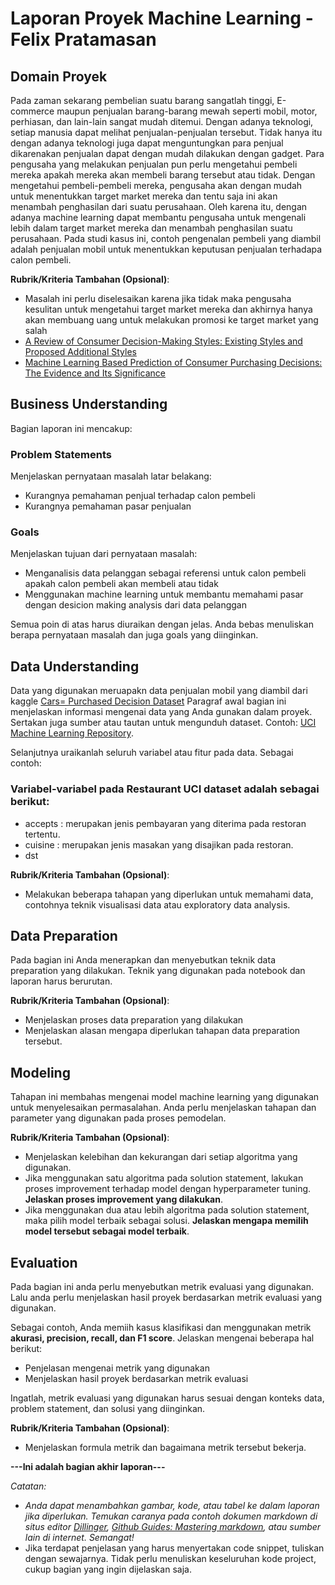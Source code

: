 # Laporan Proyek Machine Learning - Felix Pratamasan

## Domain Proyek

Pada zaman sekarang pembelian suatu barang sangatlah tinggi, E-commerce maupun penjualan barang-barang mewah seperti mobil, motor, perhiasan, dan lain-lain sangat mudah ditemui. 
Dengan adanya teknologi, setiap manusia dapat melihat penjualan-penjualan tersebut. Tidak hanya itu dengan adanya teknologi juga dapat menguntungkan para penjual
dikarenakan penjualan dapat dengan mudah dilakukan dengan gadget. Para pengusaha yang melakukan penjualan pun perlu mengetahui pembeli mereka apakah mereka akan membeli
barang tersebut atau tidak. Dengan mengetahui pembeli-pembeli mereka, pengusaha akan dengan mudah untuk menentukkan target market mereka dan tentu saja ini akan menambah
penghasilan dari suatu perusahaan. Oleh karena itu, dengan adanya machine learning dapat membantu pengusaha untuk mengenali lebih dalam target market mereka dan menambah penghasilan suatu perusahaan.
Pada studi kasus ini, contoh pengenalan pembeli yang diambil adalah penjualan mobil untuk menentukkan keputusan penjualan terhadapa calon pembeli.

**Rubrik/Kriteria Tambahan (Opsional)**:
- Masalah ini perlu diselesaikan karena jika tidak maka pengusaha kesulitan untuk mengetahui target market mereka dan akhirnya hanya akan membuang uang untuk melakukan promosi ke target market yang salah
- [A Review of Consumer Decision-Making Styles: Existing Styles and Proposed Additional Styles](https://www.researchgate.net/publication/351251984_A_Review_of_Consumer_Decision-Making_Styles_Existing_Styles_and_Proposed_Additional_Styles)
- [Machine Learning Based Prediction of Consumer Purchasing Decisions: The Evidence and Its Significance](https://core.ac.uk/download/pdf/158368656.pdf)

## Business Understanding

Bagian laporan ini mencakup:

### Problem Statements

Menjelaskan pernyataan masalah latar belakang:
- Kurangnya pemahaman penjual terhadap calon pembeli
- Kurangnya pemahaman pasar penjualan

### Goals

Menjelaskan tujuan dari pernyataan masalah:
- Menganalisis data pelanggan sebagai referensi untuk calon pembeli apakah calon pembeli akan membeli atau tidak
- Menggunakan machine learning untuk membantu memahami pasar dengan desicion making analysis dari data pelanggan

Semua poin di atas harus diuraikan dengan jelas. Anda bebas menuliskan berapa pernyataan masalah dan juga goals yang diinginkan.

## Data Understanding

Data yang digunakan meruapakn data penjualan mobil yang diambil dari kaggle [Cars= Purchased Decision Dataset](https://www.kaggle.com/datasets/gabrielsantello/cars-purchase-decision-dataset)
Paragraf awal bagian ini menjelaskan informasi mengenai data yang Anda gunakan dalam proyek. Sertakan juga sumber atau tautan untuk mengunduh dataset. Contoh: [UCI Machine Learning Repository](https://archive.ics.uci.edu/ml/datasets/Restaurant+%26+consumer+data).

Selanjutnya uraikanlah seluruh variabel atau fitur pada data. Sebagai contoh:  

### Variabel-variabel pada Restaurant UCI dataset adalah sebagai berikut:
- accepts : merupakan jenis pembayaran yang diterima pada restoran tertentu.
- cuisine : merupakan jenis masakan yang disajikan pada restoran.
- dst

**Rubrik/Kriteria Tambahan (Opsional)**:
- Melakukan beberapa tahapan yang diperlukan untuk memahami data, contohnya teknik visualisasi data atau exploratory data analysis.

## Data Preparation
Pada bagian ini Anda menerapkan dan menyebutkan teknik data preparation yang dilakukan. Teknik yang digunakan pada notebook dan laporan harus berurutan.

**Rubrik/Kriteria Tambahan (Opsional)**: 
- Menjelaskan proses data preparation yang dilakukan
- Menjelaskan alasan mengapa diperlukan tahapan data preparation tersebut.

## Modeling
Tahapan ini membahas mengenai model machine learning yang digunakan untuk menyelesaikan permasalahan. Anda perlu menjelaskan tahapan dan parameter yang digunakan pada proses pemodelan.

**Rubrik/Kriteria Tambahan (Opsional)**: 
- Menjelaskan kelebihan dan kekurangan dari setiap algoritma yang digunakan.
- Jika menggunakan satu algoritma pada solution statement, lakukan proses improvement terhadap model dengan hyperparameter tuning. **Jelaskan proses improvement yang dilakukan**.
- Jika menggunakan dua atau lebih algoritma pada solution statement, maka pilih model terbaik sebagai solusi. **Jelaskan mengapa memilih model tersebut sebagai model terbaik**.

## Evaluation
Pada bagian ini anda perlu menyebutkan metrik evaluasi yang digunakan. Lalu anda perlu menjelaskan hasil proyek berdasarkan metrik evaluasi yang digunakan.

Sebagai contoh, Anda memiih kasus klasifikasi dan menggunakan metrik **akurasi, precision, recall, dan F1 score**. Jelaskan mengenai beberapa hal berikut:
- Penjelasan mengenai metrik yang digunakan
- Menjelaskan hasil proyek berdasarkan metrik evaluasi

Ingatlah, metrik evaluasi yang digunakan harus sesuai dengan konteks data, problem statement, dan solusi yang diinginkan.

**Rubrik/Kriteria Tambahan (Opsional)**: 
- Menjelaskan formula metrik dan bagaimana metrik tersebut bekerja.

**---Ini adalah bagian akhir laporan---**

_Catatan:_
- _Anda dapat menambahkan gambar, kode, atau tabel ke dalam laporan jika diperlukan. Temukan caranya pada contoh dokumen markdown di situs editor [Dillinger](https://dillinger.io/), [Github Guides: Mastering markdown](https://guides.github.com/features/mastering-markdown/), atau sumber lain di internet. Semangat!_
- Jika terdapat penjelasan yang harus menyertakan code snippet, tuliskan dengan sewajarnya. Tidak perlu menuliskan keseluruhan kode project, cukup bagian yang ingin dijelaskan saja.

